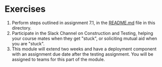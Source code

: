 # Exercises
1. Perform steps outlined in assignment 7.1, in the [README.md](./README.md) file in this directory. 
2. Participate in the Slack Channel on Construction and Testing, helping your course mates when they get "stuck", or soliciting mutual aid when you are "stuck". 
3. This module will extend two weeks and have a deployment component with an assignment due date after the testing assignment. You will be assigned to teams for this part of the module. 
